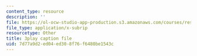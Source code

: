 ```yaml
---
content_type: resource
description: ''
file: https://ol-ocw-studio-app-production.s3.amazonaws.com/courses/res-6-012-introduction-to-probability-spring-2018/7d77a9d2ed04ed308f76f6480be1543c_UwwqPwp16_0.srt
file_type: application/x-subrip
resourcetype: Other
title: 3play caption file
uid: 7d77a9d2-ed04-ed30-8f76-f6480be1543c
---
```

